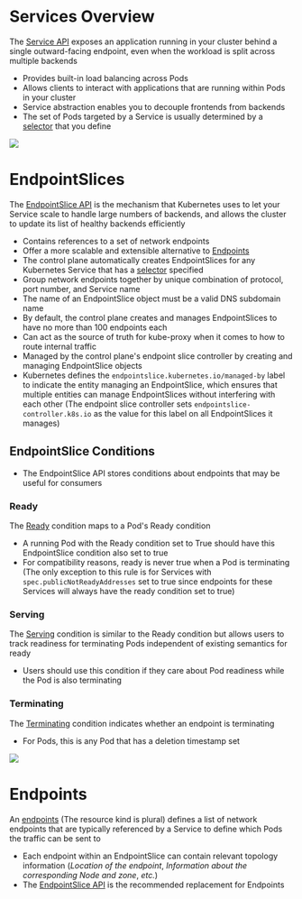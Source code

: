 # Services Overview

The [Service API](https://kubernetes.io/docs/concepts/services-networking/service/#:~:text=Expose%20an%20application%20running%20in%20your%20cluster%20behind%20a%20single%20outward%2Dfacing%20endpoint%2C%20even%20when%20the%20workload%20is%20split%20across%20multiple%20backends.) exposes an application running in your cluster behind a single outward-facing endpoint, even when the workload is split across multiple backends

* Provides built-in load balancing across Pods
* Allows clients to interact with applications that are running within Pods in your cluster
* Service abstraction enables you to decouple frontends from backends 
* The set of Pods targeted by a Service is usually determined by a [selector](https://kubernetes.io/docs/concepts/overview/working-with-objects/labels/#:~:text=Via%20a%20label%20selector%2C%20the%20client/user%20can%20identify%20a%20set%20of%20objects.%20The%20label%20selector%20is%20the%20core%20grouping%20primitive%20in%20Kubernetes.) that you define

![](https://github.com/JonmarCorpuz/SecondBrain/blob/main/Assets/Whitespace.png)

# EndpointSlices

The [EndpointSlice API](https://kubernetes.io/docs/concepts/services-networking/endpoint-slices/#:~:text=The%20EndpointSlice%20API%20is%20the%20mechanism%20that%20Kubernetes%20uses%20to%20let%20your%20Service%20scale%20to%20handle%20large%20numbers%20of%20backends%2C%20and%20allows%20the%20cluster%20to%20update%20its%20list%20of%20healthy%20backends%20efficiently.) is the mechanism that Kubernetes uses to let your Service scale to handle large numbers of backends, and allows the cluster to update its list of healthy backends efficiently

* Contains references to a set of network endpoints
* Offer a more scalable and extensible alternative to [Endpoints](https://kubernetes.io/docs/concepts/services-networking/service/#endpoints)
* The control plane automatically creates EndpointSlices for any Kubernetes Service that has a [selector](https://kubernetes.io/docs/concepts/overview/working-with-objects/labels/#label-selectors) specified
* Group network endpoints together by unique combination of protocol, port number, and Service name
* The name of an EndpointSlice object must be a valid DNS subdomain name
* By default, the control plane creates and manages EndpointSlices to have no more than 100 endpoints each
* Can act as the source of truth for kube-proxy when it comes to how to route internal traffic
* Managed by the control plane's endpoint slice controller by creating and managing EndpointSlice objects
* Kubernetes defines the `endpointslice.kubernetes.io/managed-by` label to indicate the entity managing an EndpointSlice, which ensures that multiple entities can manage EndpointSlices without interfering with each other (The endpoint slice controller sets `endpointslice-controller.k8s.io` as the value for this label on all EndpointSlices it manages)

## EndpointSlice Conditions

* The EndpointSlice API stores conditions about endpoints that may be useful for consumers

### Ready

The [Ready](https://kubernetes.io/docs/concepts/services-networking/endpoint-slices/#ready) condition maps to a Pod's Ready condition

* A running Pod with the Ready condition set to True should have this EndpointSlice condition also set to true
* For compatibility reasons, ready is never true when a Pod is terminating (The only exception to this rule is for Services with `spec.publicNotReadyAddresses` set to true since endpoints for these Services will always have the ready condition set to true)

### Serving

The [Serving](https://kubernetes.io/docs/concepts/services-networking/endpoint-slices/#serving) condition is similar to the Ready condition but allows users to track readiness for terminating Pods independent of existing semantics for ready

* Users should use this condition if they care about Pod readiness while the Pod is also terminating

### Terminating

The [Terminating](https://kubernetes.io/docs/concepts/services-networking/endpoint-slices/#terminating) condition indicates whether an endpoint is terminating

* For Pods, this is any Pod that has a deletion timestamp set

![](https://github.com/JonmarCorpuz/SecondBrain/blob/main/Assets/Whitespace.png)

# Endpoints

An [endpoints](https://kubernetes.io/docs/concepts/services-networking/service/#endpoints) (The resource kind is plural) defines a list of network endpoints that are typically referenced by a Service to define which Pods the traffic can be sent to

* Each endpoint within an EndpointSlice can contain relevant topology information (*Location of the endpoint*, *Information about the corresponding Node and zone*, *etc.*)
* The [EndpointSlice API](https://kubernetes.io/docs/concepts/services-networking/endpoint-slices/#:~:text=The%20EndpointSlice%20API%20is%20the%20mechanism%20that%20Kubernetes%20uses%20to%20let%20your%20Service%20scale%20to%20handle%20large%20numbers%20of%20backends%2C%20and%20allows%20the%20cluster%20to%20update%20its%20list%20of%20healthy%20backends%20efficiently.) is the recommended replacement for Endpoints
